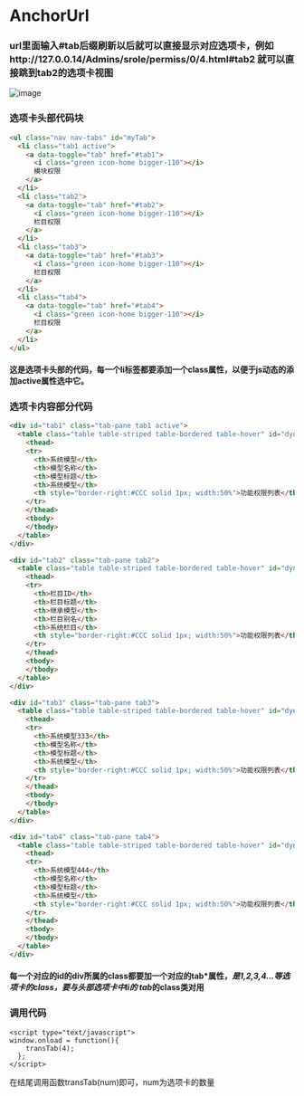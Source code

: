 # AnchorUrl
### url里面输入#tab后缀刷新以后就可以直接显示对应选项卡，例如http://127.0.0.14/Admins/srole/permiss/0/4.html#tab2 就可以直接跳到tab2的选项卡视图

![image](https://d.pr/0Ab3Yi)

### 选项卡头部代码块
``` html
<ul class="nav nav-tabs" id="myTab">
  <li class="tab1 active">
    <a data-toggle="tab" href="#tab1">
      <i class="green icon-home bigger-110"></i>
      模块权限
    </a>
  </li>
  <li class="tab2">
    <a data-toggle="tab" href="#tab2">
      <i class="green icon-home bigger-110"></i>
      栏目权限
    </a>
  </li>
  <li class="tab3">
    <a data-toggle="tab" href="#tab3">
      <i class="green icon-home bigger-110"></i>
      栏目权限
    </a>
  </li>
  <li class="tab4">
    <a data-toggle="tab" href="#tab4">
      <i class="green icon-home bigger-110"></i>
      栏目权限
    </a>
  </li>
</ul>
  ```
#### 这是选项卡头部的代码，每一个li标签都要添加一个class属性，以便于js动态的添加active属性选中它。

### 选项卡内容部分代码
``` html
<div id="tab1" class="tab-pane tab1 active">
  <table class="table table-striped table-bordered table-hover" id="dynamic-table">
    <thead>
    <tr>
      <th>系统模型</th>
      <th>模型名称</th>
      <th>模型标题</th>									
      <th>系统模型</th>
      <th style="border-right:#CCC solid 1px; width:50%">功能权限列表</th>
    </tr>
    </thead>
    <tbody>
    </tbody>
  </table>								
</div>

<div id="tab2" class="tab-pane tab2">
  <table class="table table-striped table-bordered table-hover" id="dynamic-table">
    <thead>
    <tr>
      <th>栏目ID</th>
      <th>栏目标题</th>
      <th>继承模型</th>
      <th>栏目别名</th>
      <th>系统栏目</th>
      <th style="border-right:#CCC solid 1px; width:50%">功能权限列表</th>
    </tr>
    </thead>
    <tbody>
    </tbody>
  </table>								
</div>

<div id="tab3" class="tab-pane tab3">
  <table class="table table-striped table-bordered table-hover" id="dynamic-table">
    <thead>
    <tr>
      <th>系统模型333</th>
      <th>模型名称</th>
      <th>模型标题</th>									
      <th>系统模型</th>
      <th style="border-right:#CCC solid 1px; width:50%">功能权限列表</th>
    </tr>
    </thead>
    <tbody>
    </tbody>
  </table>								
</div>

<div id="tab4" class="tab-pane tab4">
  <table class="table table-striped table-bordered table-hover" id="dynamic-table">
    <thead>
    <tr>
      <th>系统模型444</th>
      <th>模型名称</th>
      <th>模型标题</th>									
      <th>系统模型</th>
      <th style="border-right:#CCC solid 1px; width:50%">功能权限列表</th>
    </tr>
    </thead>
    <tbody>
    </tbody>
  </table>								
</div>
```

#### 每一个对应的id的div所属的class都要加一个对应的tab*属性，*是1,2,3,4...等选项卡的class，要与头部选项卡中li的 tab*的class类对用

### 调用代码
```
<script type="text/javascript">
window.onload = function(){
    transTab(4);
  };
</script>
```
在结尾调用函数transTab(num)即可，num为选项卡的数量
